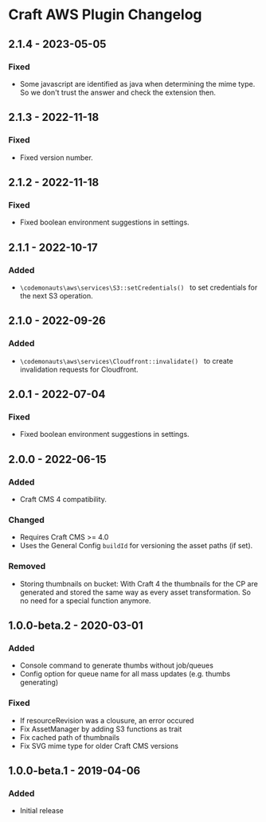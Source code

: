 # Craft AWS Plugin Changelog

## 2.1.4 - 2023-05-05

### Fixed

- Some javascript are identified as java when determining the mime type. So we don't trust the answer and check the extension then. 

## 2.1.3 - 2022-11-18

### Fixed

- Fixed version number.

## 2.1.2 - 2022-11-18

### Fixed

- Fixed boolean environment suggestions in settings.

## 2.1.1 - 2022-10-17

### Added

- `\codemonauts\aws\services\S3::setCredentials() ` to set credentials for the next S3 operation.

## 2.1.0 - 2022-09-26

### Added

- `\codemonauts\aws\services\Cloudfront::invalidate() ` to create invalidation requests for Cloudfront.

## 2.0.1 - 2022-07-04

### Fixed

- Fixed boolean environment suggestions in settings.

## 2.0.0 - 2022-06-15

### Added

- Craft CMS 4 compatibility.

### Changed

- Requires Craft CMS >= 4.0
- Uses the General Config `buildId` for versioning the asset paths (if set).

### Removed

- Storing thumbnails on bucket: With Craft 4 the thumbnails for the CP are generated and stored the same way as every asset transformation. So no need for a special function anymore.

## 1.0.0-beta.2 - 2020-03-01

### Added

- Console command to generate thumbs without job/queues
- Config option for queue name for all mass updates (e.g. thumbs generating)

### Fixed

- If resourceRevision was a clousure, an error occured
- Fix AssetManager by adding S3 functions as trait
- Fix cached path of thumbnails
- Fix SVG mime type for older Craft CMS versions

## 1.0.0-beta.1 - 2019-04-06

### Added

- Initial release
